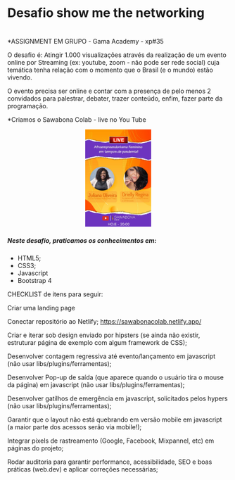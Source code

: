 
# Desafio show me the networking<h1>

*ASSIGNMENT EM GRUPO - Gama Academy - xp#35

O desafio é: Atingir 1.000 visualizações através da realização de um evento online por Streaming 
(ex: youtube, zoom - não pode ser rede social) cuja temática tenha relação com o momento que o Brasil (e o mundo) estão vivendo.

O evento precisa ser online e contar com a presença de pelo menos 2 convidados para palestrar, debater, trazer conteúdo, enfim, fazer parte da programação.

*Criamos o Sawabona Colab - live no You Tube

<p align="center">
  <img alt="Live" width="150px" src="./images/b093791d-46c0-4116-993f-8897a50c4928.jfif" />
</p>


##### Neste desafio, praticamos os conhecimentos em: <h5>

* HTML5;
* CSS3;
* Javascript
* Bootstrap 4

CHECKLIST de itens para seguir:


Criar uma landing page 

Conectar repositório ao Netlify; <https://sawabonacolab.netlify.app/>

Criar e iterar sob design enviado por hipsters (se ainda não existir, estruturar página de exemplo com algum framework de CSS);

Desenvolver contagem regressiva até evento/lançamento em javascript (não usar libs/plugins/ferramentas);

Desenvolver Pop-up de saída (que aparece quando o usuário tira o mouse da página) em javascript (não usar libs/plugins/ferramentas);

Desenvolver gatilhos de emergência em javascript, solicitados pelos hypers (não usar libs/plugins/ferramentas);

Garantir que o layout não está quebrando em versão mobile em javascript (a maior parte dos acessos serão via mobile!);

Integrar pixels de rastreamento (Google, Facebook, Mixpannel, etc) em páginas do projeto;

Rodar auditoria para garantir performance, acessibilidade, SEO e boas práticas (web.dev) e aplicar correções necessárias;
